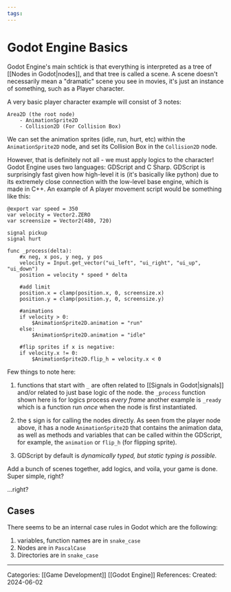 ```yaml
---
tags:
---
```

# Godot Engine Basics
Godot Engine's main schtick is that everything is interpreted as a tree of [[Nodes in Godot|nodes]], and that tree is called a scene. A scene doesn't necessarily mean a "dramatic" scene you see in movies, it's just an instance of something, such as a Player character.

A very basic player character example will consist of 3 notes:
```
Area2D (the root node)
	- AnimationSprite2D
	- Collision2D (For Collision Box)
```
We can set the animation sprites (idle, run, hurt, etc) within the `AnimationSprite2D` node, and set its Collision Box in the `Collision2D` node.

However, that is definitely not all - we must apply logics to the character!
Godot Engine uses two languages: GDScript and C Sharp. GDScript is surprisingly fast given how high-level it is (it's basically like python) due to its extremely close connection with the low-level base engine, which is made in C++. An example of A player movement script would be something like this:

``` godot
@export var speed = 350
var velocity = Vector2.ZERO
var screensize = Vector2(480, 720)

signal pickup
signal hurt

func _process(delta):
	#x neg, x pos, y neg, y pos
	velocity = Input.get_vector("ui_left", "ui_right", "ui_up", "ui_down")
	position = velocity * speed * delta

	#add limit
	position.x = clamp(position.x, 0, screensize.x)
	position.y = clamp(position.y, 0, screensize.y)

	#animations
	if velocity > 0:
		$AnimationSprite2D.animation = "run"
	else:
		$AnimationSprite2D.animation = "idle"

	#flip sprites if x is negative:
	if velocity.x != 0:
		$AnimationSprite2D.flip_h = velocity.x < 0
```

Few things to note here:
1) functions that start with `_` are often related to [[Signals in Godot|signals]] and/or related to just base logic of the node. the `_process` function shown here is for logics process _every frame_ another example is `_ready` which is a function run _once_ when the node is first instantiated.

2) the `$` sign is for calling the nodes directly. As seen from the player node above, it has a node `AnimationSprite2D` that contains the animation data, as well as methods and variables that can be called within the GDScript, for example, the `animation` or `flip_h` (for flipping sprite).

3) GDScript by default is _dynamically typed, but static typing is possible._ 

Add a bunch of scenes together, add logics, and voila, your game is done. Super simple, right?

...right?
## Cases
There seems to be an internal case rules in Godot which are the following:

1) variables, function names are in `snake_case`
2) Nodes are in `PascalCase` 
3) Directories are in `snake_case`





---
Categories: [[Game Development]] [[Godot Engine]]
References:
Created: 2024-06-02
